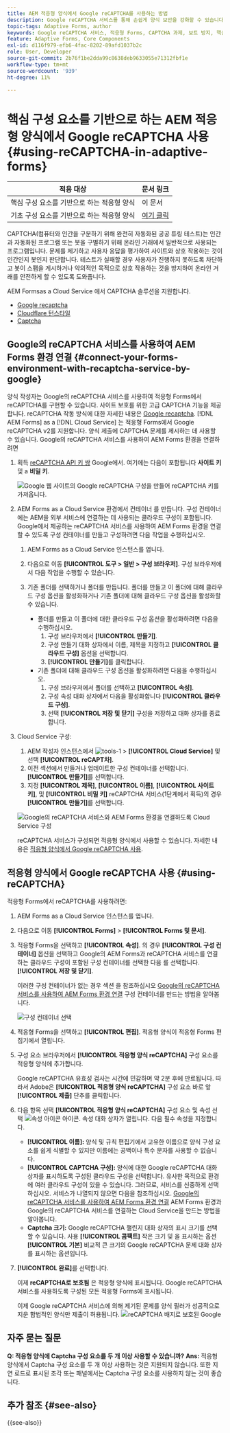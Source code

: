 ```yaml
---
title: AEM 적응형 양식에서 Google reCAPTCHA를 사용하는 방법
description: Google reCAPTCHA 서비스를 통해 손쉽게 양식 보안을 강화할 수 있습니다. 단계별 안내서가 포함되어 있습니다.
topic-tags: Adaptive Forms, author
keywords: Google reCAPTCHA 서비스, 적응형 Forms, CAPTCHA 과제, 보트 방지, 핵심 구성 요소, 양식 제출 보안, 양식 스팸 방지
feature: Adaptive Forms, Core Components
exl-id: d116f979-efb6-4fac-8202-89afd1037b2c
role: User, Developer
source-git-commit: 2b76f1be2dda99c8638deb9633055e71312fbf1e
workflow-type: tm+mt
source-wordcount: '939'
ht-degree: 11%

---
```


# 핵심 구성 요소를 기반으로 하는 AEM 적응형 양식에서 Google reCAPTCHA 사용 {#using-reCAPTCHA-in-adaptive-forms}

| 적용 대상 | 문서 링크 |
| -------- | ---------------------------- |
| 핵심 구성 요소를 기반으로 하는 적응형 양식 | 이 문서 |
| 기초 구성 요소를 기반으로 하는 적응형 양식 | [여기 클릭](/help/forms/captcha-adaptive-forms.md) |

CAPTCHA(컴퓨터와 인간을 구분하기 위해 완전히 자동화된 공공 튜링 테스트)는 인간과 자동화된 프로그램 또는 봇을 구별하기 위해 온라인 거래에서 일반적으로 사용되는 프로그램입니다. 문제를 제기하고 사용자 응답을 평가하여 사이트와 상호 작용하는 것이 인간인지 봇인지 판단합니다. 테스트가 실패할 경우 사용자가 진행하지 못하도록 차단하고 봇이 스팸을 게시하거나 악의적인 목적으로 상호 작용하는 것을 방지하여 온라인 거래를 안전하게 할 수 있도록 도와줍니다.

AEM Formsas a Cloud Service 에서 CAPTCHA 솔루션을 지원합니다.

* [Google recaptcha](#connect-your-aem-forms-environment-with-recaptcha-service-by-google)
* [Cloudflare 턴스타일](/help/forms/integrate-adaptive-forms-turnstile-core-components.md)
* [Captcha](/help/forms/integrate-adaptive-forms-hcaptcha-core-components.md)


## Google의 reCAPTCHA 서비스를 사용하여 AEM Forms 환경 연결 {#connect-your-forms-environment-with-recaptcha-service-by-google}

양식 작성자는 Google의 reCAPTCHA 서비스를 사용하여 적응형 Forms에서 reCAPTCHA를 구현할 수 있습니다. 사이트 보호를 위한 고급 CAPTCHA 기능을 제공합니다. reCAPTCHA 작동 방식에 대한 자세한 내용은 [Google recaptcha](https://developers.google.com/recaptcha/). [!DNL AEM Forms] as a [!DNL Cloud Service] 는 적응형 Forms에서 Google reCAPTCHA v2를 지원합니다. 양식 제출에 CAPTCHA 문제를 제시하는 데 사용할 수 있습니다. Google의 reCAPTCHA 서비스를 사용하여 AEM Forms 환경을 연결하려면

1. 획득 [reCAPTCHA API 키 쌍](https://www.google.com/recaptcha/admin) Google에서. 여기에는 다음이 포함됩니다 **사이트 키** 및 a **비밀 키**.

   ![Google 웹 사이트의 Google reCAPTCHA 구성을 만들어 reCAPTCHA 키를 가져옵니다.](/help/forms/assets/google-captcha.gif)
1. AEM Forms as a Cloud Service 환경에서 컨테이너 를 만듭니다. 구성 컨테이너에는 AEM을 외부 서비스에 연결하는 데 사용되는 클라우드 구성이 포함됩니다. Google에서 제공하는 reCAPTCHA 서비스를 사용하여 AEM Forms 환경을 연결할 수 있도록 구성 컨테이너를 만들고 구성하려면 다음 작업을 수행하십시오.
   1. AEM Forms as a Cloud Service 인스턴스를 엽니다.
   1. 다음으로 이동 **[!UICONTROL 도구 > 일반 > 구성 브라우저]**. 구성 브라우저에서 다음 작업을 수행할 수 있습니다.
   1. 기존 폴더를 선택하거나 폴더를 만듭니다. 폴더를 만들고 이 폴더에 대해 클라우드 구성 옵션을 활성화하거나 기존 폴더에 대해 클라우드 구성 옵션을 활성화할 수 있습니다.

      * 폴더를 만들고 이 폴더에 대한 클라우드 구성 옵션을 활성화하려면 다음을 수행하십시오.
         1. 구성 브라우저에서 **[!UICONTROL 만들기]**.
         1. 구성 만들기 대화 상자에서 이름, 제목을 지정하고 **[!UICONTROL 클라우드 구성]** 옵션을 선택합니다.
         1. **[!UICONTROL 만들기]**&#x200B;를 클릭합니다.
      * 기존 폴더에 대해 클라우드 구성 옵션을 활성화하려면 다음을 수행하십시오.
         1. 구성 브라우저에서 폴더를 선택하고 **[!UICONTROL 속성]**.
         1. 구성 속성 대화 상자에서 다음을 활성화합니다 **[!UICONTROL 클라우드 구성]**.
         1. 선택 **[!UICONTROL 저장 및 닫기]** 구성을 저장하고 대화 상자를 종료합니다.

1. Cloud Service 구성:
   1. AEM 작성자 인스턴스에서 ![tools-1](assets/tools-1.png) > **[!UICONTROL Cloud Service]** 및 선택 **[!UICONTROL reCAPT차]**.
   1. 이전 섹션에서 만들거나 업데이트한 구성 컨테이너를 선택합니다. **[!UICONTROL 만들기]**&#x200B;를 선택합니다.
   1. 지정 **[!UICONTROL 제목]**, **[!UICONTROL 이름]**, **[!UICONTROL 사이트 키]**, 및 **[!UICONTROL 비밀 키]** reCAPTCHA 서비스(1단계에서 획득)의 경우 **[!UICONTROL 만들기]**&#x200B;를 선택합니다.

   ![Google의 reCAPTCHA 서비스와 AEM Forms 환경을 연결하도록 Cloud Service 구성](/help/forms/assets/captcha-configuration.gif)

   reCAPTCHA 서비스가 구성되면 적응형 양식에서 사용할 수 있습니다. 자세한 내용은 [적응형 양식에서 Google reCAPTCHA 사용](#using-reCAPTCHA).

## 적응형 양식에서 Google reCAPTCHA 사용 {#using-reCAPTCHA}

적응형 Forms에서 reCAPTCHA를 사용하려면:

1. AEM Forms as a Cloud Service 인스턴스를 엽니다.
1. 다음으로 이동 **[!UICONTROL Forms]** > **[!UICONTROL Forms 및 문서]**.
1. 적응형 Forms을 선택하고 **[!UICONTROL 속성]**. 의 경우 **[!UICONTROL 구성 컨테이너]** 옵션을 선택하고 Google의 AEM Forms과 reCAPTCHA 서비스를 연결하는 클라우드 구성이 포함된 구성 컨테이너를 선택한 다음 를 선택합니다. **[!UICONTROL 저장 및 닫기]**.

   이러한 구성 컨테이너가 없는 경우 섹션 을 참조하십시오 [Google의 reCAPTCHA 서비스를 사용하여 AEM Forms 환경 연결](#connect-your-forms-environment-with-recaptcha-service-by-google) 구성 컨테이너를 만드는 방법을 알아봅니다.

   ![구성 컨테이너 선택](/help/forms/assets/captcha-properties.png)

1. 적응형 Forms을 선택하고 **[!UICONTROL 편집]**. 적응형 양식이 적응형 Forms 편집기에서 열립니다.
1. 구성 요소 브라우저에서 **[!UICONTROL 적응형 양식 reCAPTCHA]** 구성 요소를 적응형 양식에 추가합니다.

   Google reCAPTCHA 유효성 검사는 시간에 민감하며 약 2분 후에 만료됩니다. 따라서 Adobe은 **[!UICONTROL 적응형 양식 reCAPTCHA]** 구성 요소 바로 앞 **[!UICONTROL 제출]** 단추를 클릭합니다.

1. 다음 항목 선택 **[!UICONTROL 적응형 양식 reCAPTCHA]** 구성 요소 및 속성 선택 ![속성 아이콘](assets/configure-icon.svg) 아이콘. 속성 대화 상자가 열립니다. 다음 필수 속성을 지정합니다.
   * **[!UICONTROL 이름]:** 양식 및 규칙 편집기에서 고유한 이름으로 양식 구성 요소를 쉽게 식별할 수 있지만 이름에는 공백이나 특수 문자를 사용할 수 없습니다.
   * **[!UICONTROL CAPTCHA 구성]:** 양식에 대한 Google reCAPTCHA 대화 상자를 표시하도록 구성된 클라우드 구성을 선택합니다. 유사한 목적으로 환경에 여러 클라우드 구성이 있을 수 있습니다. 그러므로, 서비스를 신중하게 선택하십시오. 서비스가 나열되지 않으면 다음을 참조하십시오. [Google의 reCAPTCHA 서비스를 사용하여 AEM Forms 환경 연결](#connect-your-forms-environment-with-recaptcha-service-by-google) AEM Forms 환경과 Google의 reCAPTCHA 서비스를 연결하는 Cloud Service을 만드는 방법을 알아봅니다.
   * **Captcha 크기:** Google reCAPTCHA 챌린지 대화 상자의 표시 크기를 선택할 수 있습니다. 사용 **[!UICONTROL 콤팩트]** 작은 크기 및 을 표시하는 옵션 **[!UICONTROL 기본]** 비교적 큰 크기의 Google reCAPTCHA 문제 대화 상자를 표시하는 옵션입니다.

1. **[!UICONTROL 완료]**&#x200B;를 선택합니다.

   이제 **reCAPTCHA로 보호됨** 은 적응형 양식에 표시됩니다. Google reCAPTCHA 서비스를 사용하도록 구성된 모든 적응형 Forms에 표시됩니다.

   이제 Google reCAPTCHA 서비스에 의해 제기된 문제를 양식 필러가 성공적으로 지운 합법적인 양식만 제출이 허용됩니다.
   ![reCAPTCHA 배지로 보호된 Google](/help/forms/assets/google-recaptcha-v2.png)

<!--
### Show or hide CAPTCHA component based on rules {#show-hide-captcha}

You can select to show or hide the CAPTCHA component based on rules that you apply on a component in an Adaptive Form. Select the component, select ![edit rules](assets/edit-rules-icon.svg), and select **[!UICONTROL Create]** to create a rule. For more information on creating rules, see [Rule Editor](rule-editor.md).

For example, the CAPTCHA component must display in an Adaptive Form only if the Currency Value field in the form has a value of more than 25000.

Select the **[!UICONTROL Currency Value]** field in the form and create the following rules:

![Show or hide rules](assets/rules-show-hide-captcha.png)

   >[!NOTE]
   >
   > When you select a reCAPTCHA v2 configuration and the size is set to [!UICONTROL Invisible], the show/hide option remains disabled.

   -->

## 자주 묻는 질문

**Q: 적응형 양식에 Captcha 구성 요소를 두 개 이상 사용할 수 있습니까?**
**Ans:** 적응형 양식에서 Captcha 구성 요소를 두 개 이상 사용하는 것은 지원되지 않습니다. 또한 지연 로드로 표시된 조각 또는 패널에서는 Captcha 구성 요소를 사용하지 않는 것이 좋습니다.

## 추가 참조 {#see-also}

{{see-also}}